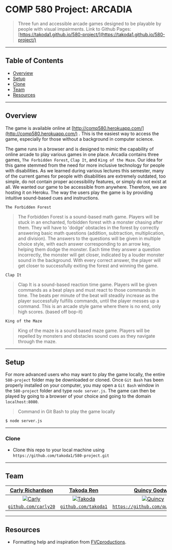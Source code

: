 # COMP 580 Project: ARCADIA

> Three fun and accessible arcade games designed to be playable by people with visual impairments. 
Link to Github Pages: [https://takoda1.github.io/580-project/](https://takoda1.github.io/580-project/)

---
## Table of Contents

- [Overview](#overview)
- [Setup](#setup)
- [Clone](#clone)
- [Team](#team)
- [Resources](#resources)

---
## Overview

The game is available online at [http://comp580.herokuapp.com/](http://comp580.herokuapp.com/) . This is the easiest way to access the game, especially for those without a background in computer science. 

The game runs in a browser and is designed to mimic the capability of online arcade to play various games in one place. Arcadia contains three games, `The Forbidden Forest`, `Clap It`, and `King of the Maze`. Our idea for this game stemmed from the need for more inclusive technology for people with disabilities. As we learned during various lectures this semester, many of the current games for people with disabilities are extremely outdated, too simple, do not contain proper accessibility features, or simply do not exist at all. 
We wanted our game to be accessible from anywhere. Therefore, we are hosting it on Heroku. The way the users play the game is by providing intuitive sound-based cues and instructions.


`The Forbidden Forest`

> The Forbidden Forest is a sound-based math game. Players will be stuck in an enchanted, forbidden forest with a monster chasing after them. They will have to 'dodge' obstacles in the forest by correctly answering basic math questions (addition, subtraction, multiplication, and division). The answers to the questions will be given in multiple choice style, with each answer corresponding to an arrow key, helping them dodge the monster. Each time they answer a question incorrectly, the monster will get closer, indicated by a louder monster sound in the background. With every correct answer, the player will get closer to successfully exiting the forest and winning the game.   

`Clap It`
> Clap It is a sound-based reaction time game. Players will be given commands as a beat plays and must react to those commands in time. The beats per minute of the beat will steadily increase as the player successfully fulfills commands, until the player messes up a command. This is an arcade style game where there is no end, only high scores. (based off bop-it)

`King of the Maze`
> King of the maze is a sound based maze game. Players will be repelled by monsters and obstacles sound cues as they navigate through the maze.

---
## Setup

For more advanced users who may want to play the game locally, the entire `580-project` folder may be downloaded or cloned. Once `Git Bash` has been properly installed on your computer, you may open a `Git Bash` window in the `580-project` folder and type `node server.js`. The game can then be played by going to a browser of your choice and going to the domain `localhost:8080`. 

> Command in Git Bash to play the game locally
```shell
$ node server.js
```
---
### Clone

- Clone this repo to your local machine using `https://github.com/takoda1/580-project.git`

---

## Team

| <a href="https://github.com/carly20" target="_blank">**Carly Richardson**</a> | <a href="http://github.com/takoda1" target="_blank">**Takoda Ren**</a> | <a href="http://github.com/quincygodwin" target="_blank">**Quincy Godwin**</a> |
| :---: |:---:| :---:|
| [![Carly](https://avatars1.githubusercontent.com/u/52942423?s=400&u=03a64281c7277aa27688eb93bfc7315690e23038&v=4?s=200)](http://github.com/carly20)  | [![Takoda](https://avatars2.githubusercontent.com/u/31773273?s=400&v=4?s=200)](http://github.com/takoda1) | [![Quincy](https://avatars2.githubusercontent.com/u/27874702?s=460&u=cbef7006ff74ff80443b1bb7778f519a6d65eb61&v=4?s=200)](http://github.com/quincygodwin)  |
| <a href="https://github.com/carly20" target="_blank">`github.com/carly20`</a> | <a href="https://github.com/takoda1" target="_blank">`github.com/takoda1`</a> | <a href="https://github.com/quincygodwin" target="_blank">`https://github.com/quincygodwin`</a> |

---

## Resources

- Formatting help and inspiration from <a href="https://gist.github.com/fvcproductions/1bfc2d4aecb01a834b46" target="_blank">FVCproductions</a>.

